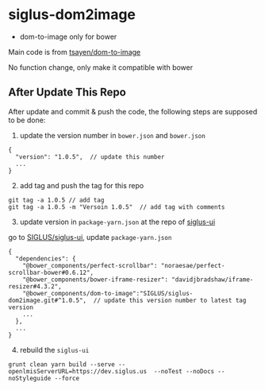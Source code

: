 # siglus-dom2image
- dom-to-image only for bower

Main code is from [tsayen/dom-to-image](https://github.com/tsayen/dom-to-image/blob/master/src/dom-to-image.js)

No function change, only make it compatible with bower

## After Update This Repo

After update and commit & push the code, the following steps are supposed to be done:

1. update the version number in `bower.json` and `bower.json`

```
{
  "version": "1.0.5",  // update this number
  ...
}
```

2. add tag and push the tag for this repo

```
git tag -a 1.0.5 // add tag 
git tag -a 1.0.5 -m "Versoin 1.0.5"  // add tag with comments
```

3. update version in `package-yarn.json` at the repo of [siglus-ui](https://github.com/SIGLUS/siglus-ui)

go to [SIGLUS/siglus-ui](https://github.com/SIGLUS/siglus-ui), update `package-yarn.json`


```
{
  "dependencies": {
    "@bower_components/perfect-scrollbar": "noraesae/perfect-scrollbar-bower#0.6.12",
    "@bower_components/bower-iframe-resizer": "davidjbradshaw/iframe-resizer#4.3.2",
    "@bower_components/dom-to-image":"SIGLUS/siglus-dom2image.git#^1.0.5",  // update this version number to latest tag version
    ...
  },
  ...
}
```

4. rebuild the `siglus-ui`

```
grunt clean yarn build --serve --openlmisServerURL=https://dev.siglus.us  --noTest --noDocs --noStyleguide --force
```
